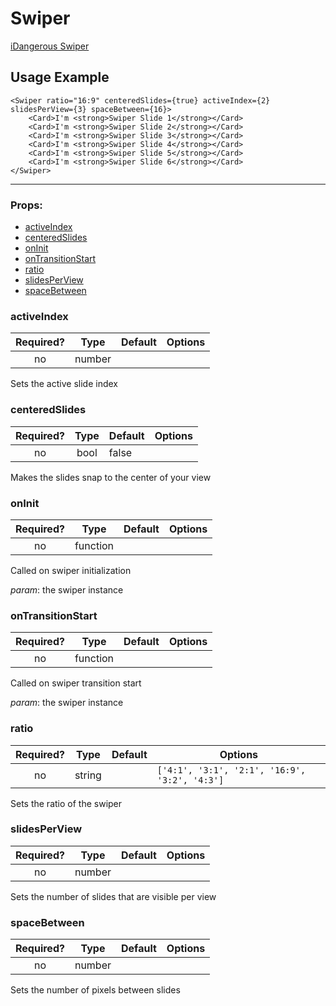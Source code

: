 # Swiper

[iDangerous Swiper](http://idangero.us/swiper)

## Usage Example

```JSX
<Swiper ratio="16:9" centeredSlides={true} activeIndex={2} slidesPerView={3} spaceBetween={16}>
    <Card>I'm <strong>Swiper Slide 1</strong></Card>
    <Card>I'm <strong>Swiper Slide 2</strong></Card>
    <Card>I'm <strong>Swiper Slide 3</strong></Card>
    <Card>I'm <strong>Swiper Slide 4</strong></Card>
    <Card>I'm <strong>Swiper Slide 5</strong></Card>
    <Card>I'm <strong>Swiper Slide 6</strong></Card>
</Swiper>
```

---

### Props:

* [activeIndex](#activeindex)
* [centeredSlides](#centeredslides)
* [onInit](#oninit)
* [onTransitionStart](#ontransitionstart)
* [ratio](#radio)
* [slidesPerView](#slidesperview)
* [spaceBetween](#spacebetween)

### activeIndex

| Required? | Type | Default | Options |
|:---:|:---:|---|---|
| no | number | | |

Sets the active slide index

### centeredSlides

| Required? | Type | Default | Options |
|:---:|:---:|---|---|
| no | bool | false | |

Makes the slides snap to the center of your view

### onInit

| Required? | Type | Default | Options |
|:---:|:---:|---|---|
| no | function | | |

Called on swiper initialization

*param*: the swiper instance

### onTransitionStart

| Required? | Type | Default | Options |
|:---:|:---:|---|---|
| no | function | | |

Called on swiper transition start

*param*: the swiper instance

### ratio

| Required? | Type | Default | Options |
|:---:|:---:|---|---|
| no | string | | `['4:1', '3:1', '2:1', '16:9', '3:2', '4:3']` |

Sets the ratio of the swiper

### slidesPerView

| Required? | Type | Default | Options |
|:---:|:---:|---|---|
| no | number | | |

Sets the number of slides that are visible per view

### spaceBetween

| Required? | Type | Default | Options |
|:---:|:---:|---|---|
| no | number | | |

Sets the number of pixels between slides